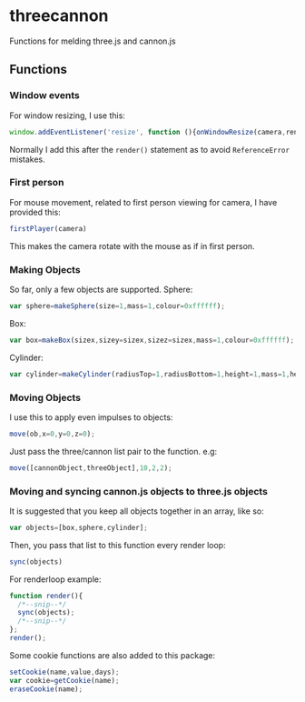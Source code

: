 # threecannon
Functions for melding three.js and cannon.js
## Functions

### Window events
For window resizing, I use this:
```js
window.addEventListener('resize', function (){onWindowResize(camera,renderer)}, false);
```
Normally I add this after the `render()` statement as to avoid `ReferenceError` mistakes.

### First person
For mouse movement, related to first person viewing for camera, I have provided this:
```js
firstPlayer(camera)
```
This makes the camera rotate with the mouse as if in first person.

### Making Objects
So far, only a few objects are supported.
Sphere:
```js
var sphere=makeSphere(size=1,mass=1,colour=0xffffff);
```
Box:
```js
var box=makeBox(sizex,sizey=sizex,sizez=sizex,mass=1,colour=0xffffff);
```
Cylinder:
```js
var cylinder=makeCylinder(radiusTop=1,radiusBottom=1,height=1,mass=1,heightSegments=32,colour=0xffffff);
```
### Moving Objects
I use this to apply even impulses to objects:
```js
move(ob,x=0,y=0,z=0);
```
Just pass the three/cannon list pair to the function.
e.g:
```js
move([cannonObject,threeObject],10,2,2);
```
### Moving and syncing cannon.js objects to three.js objects
It is suggested that you keep all objects together in an array, like so:
```js
var objects=[box,sphere,cylinder];
```
Then, you pass that list to this function every render loop:
```js
sync(objects)
```
For renderloop example:
```js
function render(){
  /*--snip--*/
  sync(objects);
  /*--snip--*/
};
render();
```


Some cookie functions are also added to this package:
```js
setCookie(name,value,days);
var cookie=getCookie(name);
eraseCookie(name);
```
